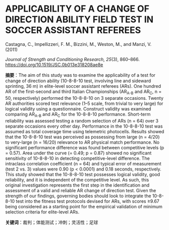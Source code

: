 # APPLICABILITY OF A CHANGE OF DIRECTION ABILITY FIELD TEST IN SOCCER ASSISTANT REFEREES

Castagna, C., Impellizzeri, F. M., Bizzini, M., Weston, M., and Manzi, V. (2011)

*Journal of Strength and Conditioning Research, 25*(3), 860–866. <https://doi.org/10.1519/JSC.0b013e318208ae8e>

**摘要**：The aim of this study was to examine the applicability of a test for change of direction ability (10-8-8-10 test, involving line and sideward sprinting, 36 m) in elite-level soccer assistant referees (ARs). One hundred AR of the first-second and third Italian Championships (AR<sub>A-B</sub> and AR<sub>C</sub>, n = 50, respectively) performed the 10-8-8-10 on 3 separate occasions. Twenty AR authorities scored test relevance (1–5 scale, from trivial to very large) for logical validity using a questionnaire. Construct validity was examined comparing AR<sub>A-B</sub> and AR<sub>C</sub> for the 10-8-8-10 performance. Short-term reliability was assessed testing a random selection of ARs (n = 64) over 3 separate occasions every other day. Performance in the 10-8-8-10 test was assumed as total coverage time using telemetric photocells. Results showed that the 10-8-8-10 test was perceived as possessing from large (n = 4/20) to very-large (n = 16/20) relevance to AR physical match performance. No significant performance difference was found between competitive levels (p = 0.57). Area under the curve (= 0.49; p = 0.87) showed no significant sensitivity of 10-8-8-10 in detecting competitive-level difference. The intraclass correlation coefficient (n = 64) and typical error of measurement (test 2 vs. 3) values were 0.90 (p < 0.0001) and 0.18 seconds, respectively. This study showed that the 10-8-8-10 test possesses logical validity, good reliability, and it is independent of the competitive level. As such, this original investigation represents the first step in the identification and assessment of a valid and reliable AR change of direction test. Given the strength of our findings, governing bodies should look to integrate the 10-8-8-10 test into the fitness test protocols devised for ARs, with scores &geq;9.67 being considered as a starting point for the empirical validation of minimum selection criteria for elite-level ARs.

**关键词**：裁判；体能测试；冲刺；灵活性；足球
